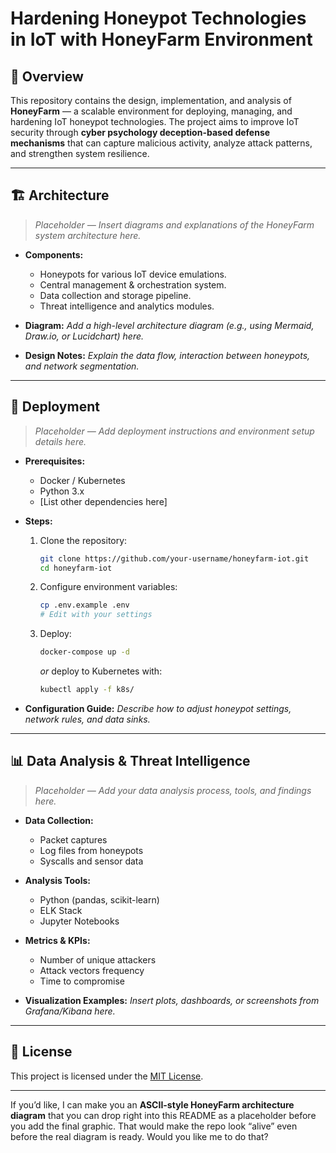 # Hardening Honeypot Technologies in IoT with HoneyFarm Environment

## 📌 Overview

This repository contains the design, implementation, and analysis of **HoneyFarm** — a scalable environment for deploying, managing, and hardening IoT honeypot technologies.
The project aims to improve IoT security through **cyber psychology deception-based defense mechanisms** that can capture malicious activity, analyze attack patterns, and strengthen system resilience. 

---

## 🏗 Architecture

> *Placeholder — Insert diagrams and explanations of the HoneyFarm system architecture here.*

* **Components:**

  * Honeypots for various IoT device emulations.
  * Central management & orchestration system.
  * Data collection and storage pipeline.
  * Threat intelligence and analytics modules.
* **Diagram:**
  *Add a high-level architecture diagram (e.g., using Mermaid, Draw\.io, or Lucidchart) here.*
* **Design Notes:**
  *Explain the data flow, interaction between honeypots, and network segmentation.*

---

## 🚀 Deployment

> *Placeholder — Add deployment instructions and environment setup details here.*

* **Prerequisites:**

  * Docker / Kubernetes
  * Python 3.x
  * \[List other dependencies here]
* **Steps:**

  1. Clone the repository:

     ```bash
     git clone https://github.com/your-username/honeyfarm-iot.git
     cd honeyfarm-iot
     ```
  2. Configure environment variables:

     ```bash
     cp .env.example .env
     # Edit with your settings
     ```
  3. Deploy:

     ```bash
     docker-compose up -d
     ```

     *or* deploy to Kubernetes with:

     ```bash
     kubectl apply -f k8s/
     ```
* **Configuration Guide:**
  *Describe how to adjust honeypot settings, network rules, and data sinks.*

---

## 📊 Data Analysis & Threat Intelligence

> *Placeholder — Add your data analysis process, tools, and findings here.*

* **Data Collection:**

  * Packet captures
  * Log files from honeypots
  * Syscalls and sensor data
* **Analysis Tools:**

  * Python (pandas, scikit-learn)
  * ELK Stack
  * Jupyter Notebooks
* **Metrics & KPIs:**

  * Number of unique attackers
  * Attack vectors frequency
  * Time to compromise
* **Visualization Examples:**
  *Insert plots, dashboards, or screenshots from Grafana/Kibana here.*


---

## 📜 License

This project is licensed under the [MIT License](LICENSE).

---

If you’d like, I can make you an **ASCII-style HoneyFarm architecture diagram** that you can drop right into this README as a placeholder before you add the final graphic. That would make the repo look “alive” even before the real diagram is ready. Would you like me to do that?
